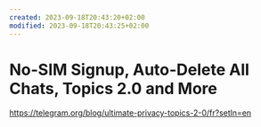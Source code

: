```yaml
---
created: 2023-09-18T20:43:20+02:00
modified: 2023-09-18T20:43:25+02:00
---
```


# No-SIM Signup, Auto-Delete All Chats, Topics 2.0 and More

https://telegram.org/blog/ultimate-privacy-topics-2-0/fr?setln=en
